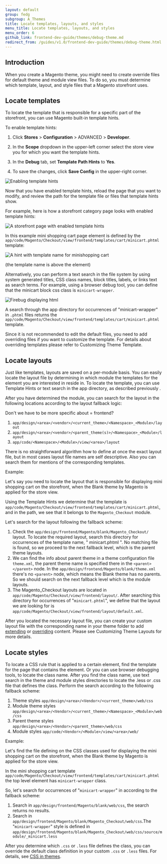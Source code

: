 ```yaml
---
layout: default  
group: fedg
subgroup: A_Themes
title: Locate templates, layouts, and styles
menu_title: Locate templates, layouts, and styles
menu_order: 6
github_link: frontend-dev-guide/themes/debug-theme.md
redirect_from: /guides/v1.0/frontend-dev-guide/themes/debug-theme.html
---
```


<h2 id="debug-theme-intro">Introduction</h2>

When you create a Magento theme, you might need to create override files for default theme and module view files. To do so, you must determine which template, layout, and style files that a Magento storefront uses.

<h2 id="debug-theme-templ">Locate templates</h2>

To locate the template that is responsible for a specific part of the storefront, you can use Magento built-in template hints.

To enable template hints:

1. Click **Stores** > **Configuration** > ADVANCED > **Developer**.

2. In the **Scope** dropdown in the upper-left corner select the store view you for which you want the template hints.

3. In the **Debug** tab, set **Template Path Hints** to **Yes**.
4. To save the changes, click **Save Config** in the upper-right corner.
<p><img src="{{ site.baseurl }}common/images/fdg_debug_theme.jpg" alt="Enabling template hints"></p>

Now that you have enabled template hints, reload the page that you want to modify, and review the path for the template file or files that template hints show.

For example, here is how a storefront category page looks with enabled template hints:
<p><img src="{{ site.baseurl }}common/images/theme_debug2.png" alt="A storefront page with enabled template hints"></p>

In this example mini shopping cart page element is defined by the `app/code/Magento/Checkout/view/frontend/templates/cart/minicart.phtml` template:

<p><img src="{{ site.baseurl }}common/images/theme_debug3.png" alt="A hint with template name for minishopping cart"></p>
(the template name is above the element)

Alternatively, you can perform a text search in the file system by using system generated titles, CSS class names, block titles, labels, or links text as search terms.
For example, using a browser debug tool, you can define that the minicart block css class is `minicart-wrapper`.
<p><img src="{{ site.baseurl }}common/images/theme_debug4.png" alt="Firebug displaying html"></p>

A search through the app directory for occurrences of "minicart-wrapper" in `.phtml` files returns the `app/code/Magento/Checkout/view/frontend/templates/cart/minicart.phtml` template.

Since it is not recommended to edit the default files, you need to add overriding files if you want to customize the template. For details about overriding templates please refer to Customizing Theme Template.
<!-- ADDLINK -->

<h2 id="debug-theme-layout" >Locate layouts</h2>
Just like templates, layouts are saved on a per-module basis. You can easily locate the layout file by determining in which module the templates for the element you are interested in reside in. To locate the template, you can use Template Hints or text search in the app directory, as described previously .

After you have determined the module, you can search for the layout in the following locations according to the layout fallback logic:

<p class="q">Don't we have to be more specific about <area> = frontend?</p>

1. `app/design/<area>/<vendor>/<current_theme>/<Namespace>_<Module>/layout`
2. `app/design/<area>/<vendor>/<parent_theme(s)>/<Namespace>_<Module>/layout`
3. `app/code/<Namespace>/<Module>/view/<area>/layout`

There is no straightforward algorithm how to define at once the exact layout file, but in most cases layout file names are self descriptive. Also you can search them for mentions of the corresponding templates.

Example:

Let's say you need to locate the layout that is responsible for displaying mini shopping cart on the storefront, when the Blank theme by Magento is applied for the store view.

Using the Template Hints we determine that the template is `app/code/Magento/Checkout/view/frontend/templates/cart/minicart.phtml`, and in the path, we see that it belongs to the `Magento_Checkout` module.

Let's search for the layout following the fallback scheme:

1. Check the `app/design/frontend/Magento/blank/Magento_Checkout/` layout. To locate the required layout, search this directory for occurrences of the template name, " minicart.phtml ". No matching file is found, so we proceed to the next fallback level, which is the parent theme layouts.
2. We can find the info about parent theme in a theme configuration file `theme.xml`, the parent theme name is specified there in the `<parent></parent>` node. In the `app/design/frontend/Magento/blank/theme.xml` there's no `<parent>` node, which means the Blank theme has no parents. So we should search on the next fallback level which is the module layouts.
3. The Magento_Checkout layouts are located in `app/code/Magento/Checkout/view/frontend/layout/`. After searching this directory for occurrences of "`minicart.phtml`", we define that the layout we are looking for is `app/code/Magento/Checkout/view/frontend/layout/default.xml`.

After you located the necessary layout file, you can create your custom layout file with the corresponding name in your theme folder to add <a href="{{site.gdeurl}}frontend-dev-guide/layouts/layout-extend.html" target="_blank">extending</a> or <a href="{{site.gdeurl}}frontend-dev-guide/layouts/layout-override.html" target="_blank">overriding</a> content. Please see Customizing Theme Layouts for more details.
<!-- ADDLINK -->

<h2 id="debug-theme-style">Locate styles</h2>
To locate a CSS rule that is applied to a certain element, find the template for the page that contains the element. Or you can use browser debugging tools, to locate the class name.
After you find the class name, use text search in the theme and module styles directories to locate the .less or .css file that defines the class. Perform the search according to the following fallback scheme:

1. Theme styles `app/design/<area>/<Vendor>/<current_theme>/web/css`
2. Module theme styles `app/design/<area>/<Vendor>/<current_theme>/<Namespace>_<Module>/web/css`
3. Parent theme styles `app/design/<area>/<Vendor>/<parent_theme>/web/css`
4. Module styles `app/code/<Vendor>/<Module>/view/<area>/web/`

Example:

Let's find the file defining on the CSS classes used for displaying the mini shopping cart on the storefront, when the Blank theme by Magento is applied for the store view.

In the mini shopping cart template `app/code/Magento/Checkout/view/frontend/templates/cart/minicart.phtml` the top level element has `minicart-wrapper` class.

So, let's search for occurrences of "`minicart-wrapper`" in according to the fallback scheme:

1. Search in `app/design/frontend/Magento/blank/web/css`, the search returns no results.
2. Search in `app/design/frontend/Magento/blank/Magento_Checkout/web/css`.The "`minicart-wrapper`" style is defined in `app/design/frontend/Magento/blank/Magento_Checkout/web/css/source/module/_minicart.less`

<p>After you determine which <code>.css</code> or <code>.less</code> file defines the class, you can override the default class definition in your custom <code>.css</code> or <code>.less</code> files.  For details, see <a href="{{ site.gdeurl }}frontend-dev-guide/css-topics/css-themes.html">CSS in themes</a>.</p>
